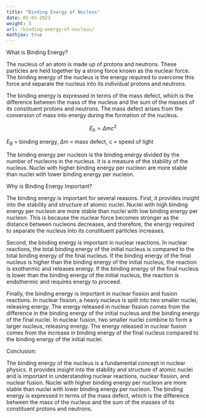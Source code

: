 ```yaml
---
title: "Binding Energy of Nucleus"
date: 05-03-2023
weight: 3
url: /binding-energy-of-nucleus/
mathjax: true
---
```


What is Binding Energy?

The nucleus of an atom is made up of protons and neutrons. These particles are held together by a strong force known as the nuclear force. The binding energy of the nucleus is the energy required to overcome this force and separate the nucleus into its individual protons and neutrons.

The binding energy is expressed in terms of the mass defect, which is the difference between the mass of the nucleus and the sum of the masses of its constituent protons and neutrons. The mass defect arises from the conversion of mass into energy during the formation of the nucleus.


 $$E_b = \Delta m c^2$$
 
 $E_B$ = binding energy,
 $\Delta m$ = mass defect,
 c = speed of light
 
The binding energy per nucleon is the binding energy divided by the number of nucleons in the nucleus. It is a measure of the stability of the nucleus. Nuclei with higher binding energy per nucleon are more stable than nuclei with lower binding energy per nucleon.

Why is Binding Energy Important?

The binding energy is important for several reasons. First, it provides insight into the stability and structure of atomic nuclei. Nuclei with high binding energy per nucleon are more stable than nuclei with low binding energy per nucleon. This is because the nuclear force becomes stronger as the distance between nucleons decreases, and therefore, the energy required to separate the nucleus into its constituent particles increases.

Second, the binding energy is important in nuclear reactions. In nuclear reactions, the total binding energy of the initial nucleus is compared to the total binding energy of the final nucleus. If the binding energy of the final nucleus is higher than the binding energy of the initial nucleus, the reaction is exothermic and releases energy. If the binding energy of the final nucleus is lower than the binding energy of the initial nucleus, the reaction is endothermic and requires energy to proceed.

Finally, the binding energy is important in nuclear fission and fusion reactions. In nuclear fission, a heavy nucleus is split into two smaller nuclei, releasing energy. The energy released in nuclear fission comes from the difference in the binding energy of the initial nucleus and the binding energy of the final nuclei. In nuclear fusion, two smaller nuclei combine to form a larger nucleus, releasing energy. The energy released in nuclear fusion comes from the increase in binding energy of the final nucleus compared to the binding energy of the initial nuclei.

Conclusion:

The binding energy of the nucleus is a fundamental concept in nuclear physics. It provides insight into the stability and structure of atomic nuclei and is important in understanding nuclear reactions, nuclear fission, and nuclear fusion. Nuclei with higher binding energy per nucleon are more stable than nuclei with lower binding energy per nucleon. The binding energy is expressed in terms of the mass defect, which is the difference between the mass of the nucleus and the sum of the masses of its constituent protons and neutrons.




